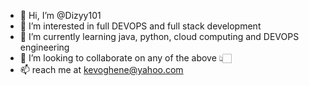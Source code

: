 - 👋 Hi, I’m @Dizyy101
- 👀 I’m interested in full DEVOPS and full stack development
- 🌱 I’m currently learning java, python, cloud computing and DEVOPS engineering
- 💞️ I’m looking to collaborate on any of the above 👆🏻
- 📫 reach me at kevoghene@yahoo.com

<!---
Dizyy101/Dizyy101 is a ✨ special ✨ repository because its `README.md` (this file) appears on your GitHub profile.
You can click the Preview link to take a look at your changes.
--->
